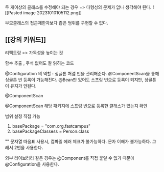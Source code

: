 두 개이상의 클래스를 수정해야 되는 경우 => 다형성의 문제가 없나 생각해야 된다.
![[Pasted image 20231010105112.png]]

부모클래스의 접근제한자보다 좁은 범위를 구현할 수 없다.

## [[강의 키워드]]


리팩토링 => 가독성을 높이는 것

함수 추출 , 주석 없어도 잘 읽히는 코드

@Configuration 의 역할
: 싱글톤 처럼 빈을 관리해준다. @ComponentScan을 통해 싱글톤 빈 등록이 가능해진다.
@Bean만 있어도 스프링 빈으로 등록이 되지만, 싱글톤이 유지가 안된다.



@ComponentScan


@ComponentScan
해당 패키지에 스프링 빈으로 등록한 클래스가 있는지 확인

범위 설정 직접 가능
1) basePackage = "com.org.fastcampus"
2) basePackageClassess = Person.class

"" 문자열 따움표 사용시, 컴파일 에러 체크가 불가능하다. 문자 이해가 불가능하다.
그래서 2번을 사용한다.


외부 라이브러리 같은 경우는 @Component를 직접 붙일 수 없기 때문에
@Configuration을 사용한다.


